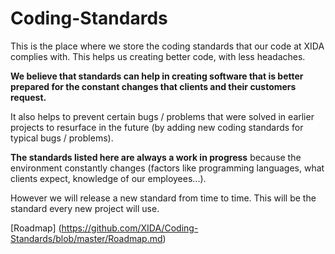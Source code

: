 Coding-Standards
================

This is the place where we store the coding standards that our code at XIDA complies with.
This helps us creating better code, with less headaches.

**We believe that standards can help in creating software that is better prepared for the constant changes that clients and their customers request.**

It also helps to prevent certain bugs / problems that were solved in earlier projects to resurface in the future (by adding new coding standards for typical bugs / problems).

**The standards listed here are always a work in progress** because the environment constantly changes (factors like programming languages, what clients expect, knowledge of our employees...).

However we will release a new standard from time to time.
This will be the standard every new project will use.


[Roadmap] (https://github.com/XIDA/Coding-Standards/blob/master/Roadmap.md)
